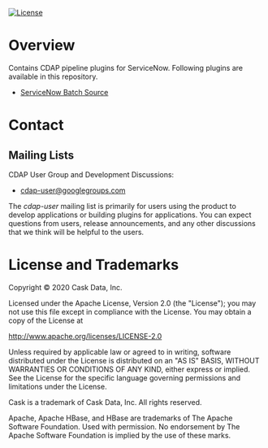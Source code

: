 [![License](https://img.shields.io/badge/License-Apache%202.0-blue.svg)](https://opensource.org/licenses/Apache-2.0)

# Overview 

Contains CDAP pipeline plugins for ServiceNow. Following plugins are available in this repository.
                                                               
* [ServiceNow Batch Source](docs/ServiceNow-batchsource.md)

# Contact

## Mailing Lists

CDAP User Group and Development Discussions:

* [cdap-user@googlegroups.com](https://groups.google.com/d/forum/cdap-user)

The *cdap-user* mailing list is primarily for users using the product to develop
applications or building plugins for applications. You can expect questions from
users, release announcements, and any other discussions that we think will be helpful
to the users.

# License and Trademarks

Copyright © 2020 Cask Data, Inc.

Licensed under the Apache License, Version 2.0 (the "License"); you may not use this file except
in compliance with the License. You may obtain a copy of the License at

http://www.apache.org/licenses/LICENSE-2.0

Unless required by applicable law or agreed to in writing, software distributed under the
License is distributed on an "AS IS" BASIS, WITHOUT WARRANTIES OR CONDITIONS OF ANY KIND,
either express or implied. See the License for the specific language governing permissions
and limitations under the License.

Cask is a trademark of Cask Data, Inc. All rights reserved.

Apache, Apache HBase, and HBase are trademarks of The Apache Software Foundation. Used with
permission. No endorsement by The Apache Software Foundation is implied by the use of these marks.
